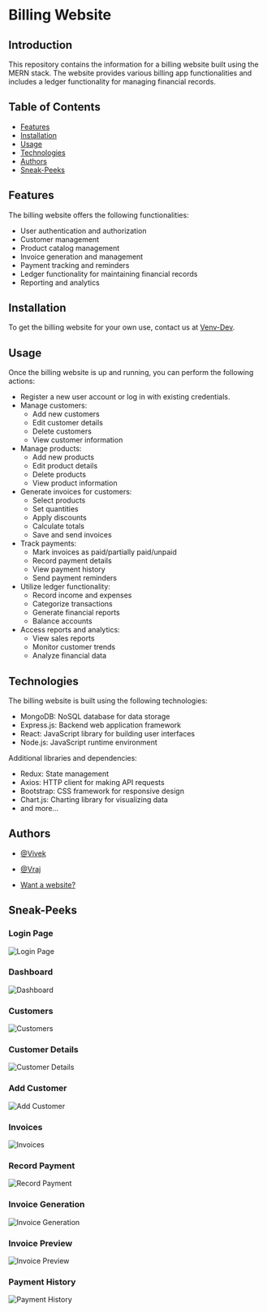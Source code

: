 # Billing Website

## Introduction

This repository contains the information for a billing website built using the MERN stack. The website provides various billing app functionalities and includes a ledger functionality for managing financial records.

## Table of Contents

- [Features](#features)
- [Installation](#installation)
- [Usage](#usage)
- [Technologies](#technologies)
- [Authors](#authors)
- [Sneak-Peeks](#sneak-peeks)

## Features

The billing website offers the following functionalities:

- User authentication and authorization
- Customer management
- Product catalog management
- Invoice generation and management
- Payment tracking and reminders
- Ledger functionality for maintaining financial records
- Reporting and analytics

## Installation

To get the billing website for your own use, contact us at [Venv-Dev](mailto:venv.developers@gmail.com?subject=[GitHub]%20Billing%20Website%20Query).

## Usage

Once the billing website is up and running, you can perform the following actions:

- Register a new user account or log in with existing credentials.
- Manage customers:
  - Add new customers
  - Edit customer details
  - Delete customers
  - View customer information
- Manage products:
  - Add new products
  - Edit product details
  - Delete products
  - View product information
- Generate invoices for customers:
  - Select products
  - Set quantities
  - Apply discounts
  - Calculate totals
  - Save and send invoices
- Track payments:
  - Mark invoices as paid/partially paid/unpaid
  - Record payment details
  - View payment history
  - Send payment reminders
- Utilize ledger functionality:
  - Record income and expenses
  - Categorize transactions
  - Generate financial reports
  - Balance accounts
- Access reports and analytics:
  - View sales reports
  - Monitor customer trends
  - Analyze financial data

## Technologies

The billing website is built using the following technologies:

- MongoDB: NoSQL database for data storage
- Express.js: Backend web application framework
- React: JavaScript library for building user interfaces
- Node.js: JavaScript runtime environment

Additional libraries and dependencies:

- Redux: State management
- Axios: HTTP client for making API requests
- Bootstrap: CSS framework for responsive design
- Chart.js: Charting library for visualizing data
- and more...

## Authors

- [@Vivek](https://www.linkedin.com/in/the-cipher-vivek)
- [@Vraj](https://www.linkedin.com/in/vraj1103)

- [Want a website?](mailto:venv.developers@gmail.com?subject=[GitHub]%20Billing%20Website%20Query)

## Sneak-Peeks

### Login Page

![Login Page](./images/login.png)

### Dashboard

![Dashboard](./images/dashboard.png)

### Customers

![Customers](./images/customers.png)

### Customer Details

![Customer Details](./images/customer-details.png)

### Add Customer

![Add Customer](./images/add-customer.png)

### Invoices

![Invoices](./images/invoices.png)

### Record Payment

![Record Payment](./images/record-payment.png)

### Invoice Generation

![Invoice Generation](./images/invoice-generation.png)

### Invoice Preview

![Invoice Preview](./images/invoice-preview.png)

### Payment History

![Payment History](./images/payment-history.png)
